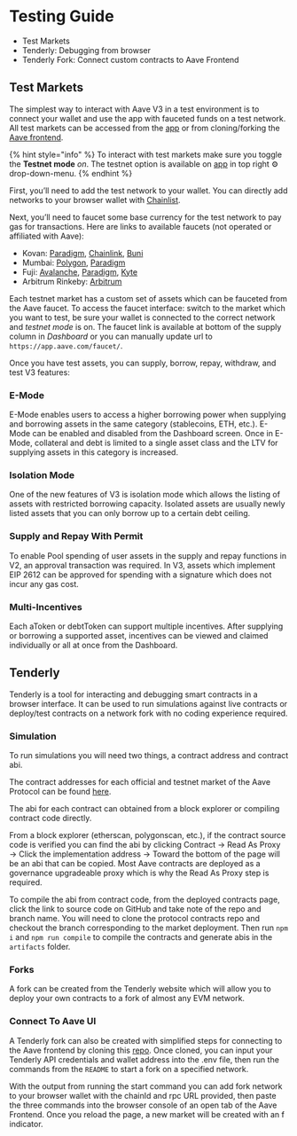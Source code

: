 # Testing Guide

* Test Markets
* Tenderly: Debugging from browser
* Tenderly Fork: Connect custom contracts to Aave Frontend

## Test Markets

The simplest way to interact with Aave V3 in a test environment is to connect your wallet and use the app with fauceted funds on a test network. All test markets can be accessed from the [app](https://app.aave.com) or from cloning/forking the [Aave frontend](https://github.com/aave/interface).

{% hint style="info" %}
To interact with test markets make sure you toggle the **Testnet mode** _on_. The testnet option is available on [app](https://app.aave.com) in top right ⚙️ drop-down-menu.
{% endhint %}

First, you’ll need to add the test network to your wallet. You can directly add networks to your browser wallet with [Chainlist](https://chainlist.org).

Next, you’ll need to faucet some base currency for the test network to pay gas for transactions. Here are links to available faucets (not operated or affiliated with Aave):

* Kovan: [Paradigm](https://faucet.paradigm.xyz), [Chainlink](https://faucets.chain.link), [Buni](https://faucet.buni.finance)
* Mumbai: [Polygon](https://faucet.polygon.technology), [Paradigm](https://faucet.paradigm.xyz)
* Fuji: [Avalanche](https://faucet.avax-test.network), [Paradigm](https://faucet.paradigm.xyz), [Kyte](https://faucet.kyte.one)
* Arbitrum Rinkeby: [Arbitrum](https://faucet.rinkeby.io)

Each testnet market has a custom set of assets which can be fauceted from the Aave faucet. To access the faucet interface: switch to the market which you want to test, be sure your wallet is connected to the correct network and *testnet mode* is on. The faucet link is available at bottom of the supply column in _Dashboard_ or you can manually update url to `https://app.aave.com/faucet/`.

Once you have test assets, you can supply, borrow, repay, withdraw, and test V3 features:

### E-Mode

E-Mode enables users to access a higher borrowing power when supplying and borrowing assets in the same category (stablecoins, ETH, etc.). E-Mode can be enabled and disabled from the Dashboard screen. Once in E-Mode, collateral and debt is limited to a single asset class and the LTV for supplying assets in this category is increased.

### Isolation Mode

One of the new features of V3 is isolation mode which allows the listing of assets with restricted borrowing capacity. Isolated assets are usually newly listed assets that you can only borrow up to a certain debt ceiling.

### Supply and Repay With Permit

To enable Pool spending of user assets in the supply and repay functions in V2, an approval transaction was required. In V3, assets which implement EIP 2612 can be approved for spending with a signature which does not incur any gas cost.

### Multi-Incentives

Each aToken or debtToken can support multiple incentives. After supplying or borrowing a supported asset, incentives can be viewed and claimed individually or all at once from the Dashboard.

## Tenderly

Tenderly is a tool for interacting and debugging smart contracts in a browser interface. It can be used to run simulations against live contracts or deploy/test contracts on a network fork with no coding experience required.

### Simulation

To run simulations you will need two things, a contract address and contract abi.

The contract addresses for each official and testnet market of the Aave Protocol can be found [here](https://docs.aave.com/developers/deployed-contracts/deployed-contracts).

The abi for each contract can obtained from a block explorer or compiling contract code directly.

From a block explorer (etherscan, polygonscan, etc.), if the contract source code is verified you can find the abi by clicking Contract → Read As Proxy → Click the implementation address → Toward the bottom of the page will be an abi that can be copied. Most Aave contracts are deployed as a governance upgradeable proxy which is why the Read As Proxy step is required.

To compile the abi from contract code, from the deployed contracts page, click the link to source code on GitHub and take note of the repo and branch name. You will need to clone the protocol contracts repo and checkout the branch corresponding to the market deployment. Then run `npm i` and `npm run compile` to compile the contracts and generate abis in the `artifacts` folder.

### Forks

A fork can be created from the Tenderly website which will allow you to deploy your own contracts to a fork of almost any EVM network.

### Connect To Aave UI

A Tenderly fork can also be created with simplified steps for connecting to the Aave frontend by cloning this [repo](https://github.com/sakulstra/tenderly-fork). Once cloned, you can input your Tenderly API credentials and wallet address into the .env file, then run the commands from the `README` to start a fork on a specified network.

With the output from running the start command you can add fork network to your browser wallet with the chainId and rpc URL provided, then paste the three commands into the browser console of an open tab of the Aave Frontend. Once you reload the page, a new market will be created with an f indicator.
